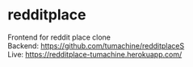 # redditplace
Frontend for reddit place clone\
Backend: https://github.com/tumachine/redditplaceS \
Live: https://redditplace-tumachine.herokuapp.com/
